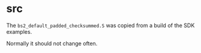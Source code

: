 # src

The `bs2_default_padded_checksummed.S` was copied from a build of the
SDK examples.

Normally it should not change often.
